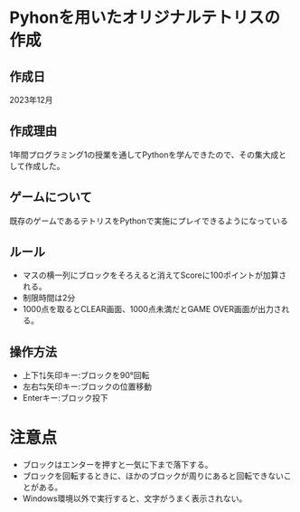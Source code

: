 # Pyhonを用いたオリジナルテトリスの作成

## 作成日
2023年12月

## 作成理由
1年間プログラミング1の授業を通してPythonを学んできたので、その集大成として作成した。

## ゲームについて
既存のゲームであるテトリスをPythonで実施にプレイできるようになっている

## ルール
- マスの横一列にブロックをそろえると消えてScoreに100ポイントが加算される。
- 制限時間は2分
- 1000点を取るとCLEAR画面、1000点未満だとGAME OVER画面が出力される。

## 操作方法
- 上下⇅矢印キー:ブロックを90°回転
- 左右⇆矢印キー:ブロックの位置移動
- Enterキー:ブロック投下

# 注意点
- ブロックはエンターを押すと一気に下まで落下する。
- ブロックを回転するときに、ほかのブロックが周りにあると回転できないことがある。
- Windows環境以外で実行すると、文字がうまく表示されない。
